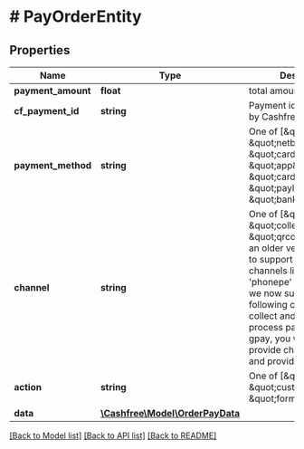 # # PayOrderEntity

## Properties

Name | Type | Description | Notes
------------ | ------------- | ------------- | -------------
**payment_amount** | **float** | total amount payable | [optional]
**cf_payment_id** | **string** | Payment identifier created by Cashfree | [optional]
**payment_method** | **string** | One of [\&quot;upi\&quot;, \&quot;netbanking\&quot;, \&quot;card\&quot;, \&quot;app\&quot;, \&quot;cardless_emi\&quot;, \&quot;paylater\&quot;, \&quot;banktransfer\&quot;] | [optional]
**channel** | **string** | One of [\&quot;link\&quot;, \&quot;collect\&quot;, \&quot;qrcode\&quot;]. In an older version we used to support different channels like &#39;gpay&#39;, &#39;phonepe&#39; etc. However, we now support only the following channels - link, collect and qrcode. To process payments using gpay, you will have to provide channel as &#39;link&#39; and provider as &#39;gpay&#39; | [optional]
**action** | **string** | One of [\&quot;link\&quot;, \&quot;custom\&quot;, \&quot;form\&quot;] | [optional]
**data** | [**\Cashfree\Model\OrderPayData**](OrderPayData.md) |  | [optional]

[[Back to Model list]](../../README.md#models) [[Back to API list]](../../README.md#endpoints) [[Back to README]](../../README.md)
